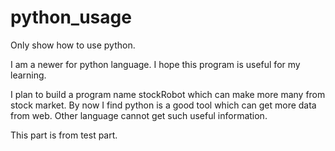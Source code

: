 # python_usage
Only show how to use python. 

I am a newer for python language. I hope this program is useful for my learning.

I plan to build a program name stockRobot which can make more many from stock market. By now I find python is a good tool which can get more data from web. Other language cannot get such useful information.

This part is from test part.
